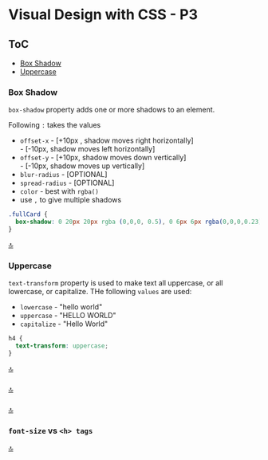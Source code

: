 # Visual Design with CSS - P3

## ToC
* [Box Shadow](#box-shadow)  
* [Uppercase](#uppercase)

### Box Shadow

`box-shadow` property adds one or more shadows to an element.

Following `:` takes the values
* `offset-x` - [+10px , shadow moves right horizontally]  
             - [-10px, shadow moves left horizontally]  
* `offset-y` - [+10px, shadow moves down vertically]  
             - [-10px, shadow moves up vertically]
* `blur-radius` - [OPTIONAL] 
* `spread-radius` - [OPTIONAL]
* `color` - best with `rgba()`
* use `,` to give multiple shadows

```css
.fullCard {
  box-shadow: 0 20px 20px rgba (0,0,0, 0.5), 0 6px 6px rgba(0,0,0,0.23);
}
```


[🔝](#toc)  
  
### Uppercase

`text-transform` property is used to make text all uppercase, or all lowercase, or capitalize. THe following `values`  are used:

* `lowercase` - "hello world"
* `uppercase` - "HELLO WORLD"
* `capitalize` - "Hello World"

```css
h4 {
  text-transform: uppercase;
}
```
  
[🔝](#toc)  

### 

  
[🔝](#toc)  

### 

  
[🔝](#toc)  

### `font-size` vs `<h> tags`

  
[🔝](#toc)  
  
  
  
